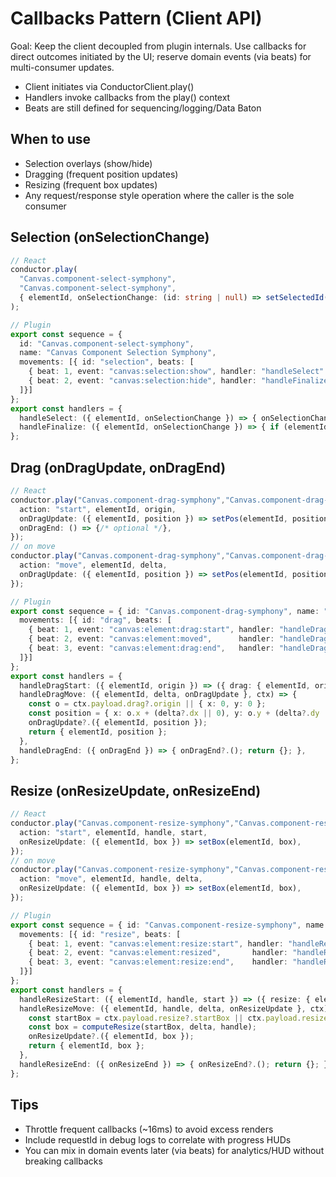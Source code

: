 # Callbacks Pattern (Client API)

Goal: Keep the client decoupled from plugin internals. Use callbacks for direct outcomes initiated by the UI; reserve domain events (via beats) for multi-consumer updates.

- Client initiates via ConductorClient.play()
- Handlers invoke callbacks from the play() context
- Beats are still defined for sequencing/logging/Data Baton

## When to use
- Selection overlays (show/hide)
- Dragging (frequent position updates)
- Resizing (frequent box updates)
- Any request/response style operation where the caller is the sole consumer

## Selection (onSelectionChange)
```ts
// React
conductor.play(
  "Canvas.component-select-symphony",
  "Canvas.component-select-symphony",
  { elementId, onSelectionChange: (id: string | null) => setSelectedId(id) }
);

// Plugin
export const sequence = {
  id: "Canvas.component-select-symphony",
  name: "Canvas Component Selection Symphony",
  movements: [{ id: "selection", beats: [
    { beat: 1, event: "canvas:selection:show", handler: "handleSelect" },
    { beat: 2, event: "canvas:selection:hide", handler: "handleFinalize" },
  ]}]
};
export const handlers = {
  handleSelect: ({ elementId, onSelectionChange }) => { onSelectionChange?.(elementId); return { elementId }; },
  handleFinalize: ({ elementId, onSelectionChange }) => { if (elementId == null) onSelectionChange?.(null); return { elementId: elementId ?? null }; },
};
```

## Drag (onDragUpdate, onDragEnd)
```ts
// React
conductor.play("Canvas.component-drag-symphony","Canvas.component-drag-symphony",{
  action: "start", elementId, origin,
  onDragUpdate: ({ elementId, position }) => setPos(elementId, position),
  onDragEnd: () => {/* optional */},
});
// on move
conductor.play("Canvas.component-drag-symphony","Canvas.component-drag-symphony",{
  action: "move", elementId, delta,
  onDragUpdate: ({ elementId, position }) => setPos(elementId, position),
});

// Plugin
export const sequence = { id: "Canvas.component-drag-symphony", name: "Canvas Component Drag Symphony",
  movements: [{ id: "drag", beats: [
    { beat: 1, event: "canvas:element:drag:start", handler: "handleDragStart" },
    { beat: 2, event: "canvas:element:moved",      handler: "handleDragMove" },
    { beat: 3, event: "canvas:element:drag:end",   handler: "handleDragEnd" },
  ]}]
};
export const handlers = {
  handleDragStart: ({ elementId, origin }) => ({ drag: { elementId, origin } }),
  handleDragMove: ({ elementId, delta, onDragUpdate }, ctx) => {
    const o = ctx.payload.drag?.origin || { x: 0, y: 0 };
    const position = { x: o.x + (delta?.dx || 0), y: o.y + (delta?.dy || 0) };
    onDragUpdate?.({ elementId, position });
    return { elementId, position };
  },
  handleDragEnd: ({ onDragEnd }) => { onDragEnd?.(); return {}; },
};
```

## Resize (onResizeUpdate, onResizeEnd)
```ts
// React
conductor.play("Canvas.component-resize-symphony","Canvas.component-resize-symphony",{
  action: "start", elementId, handle, start,
  onResizeUpdate: ({ elementId, box }) => setBox(elementId, box),
});
// on move
conductor.play("Canvas.component-resize-symphony","Canvas.component-resize-symphony",{
  action: "move", elementId, handle, delta,
  onResizeUpdate: ({ elementId, box }) => setBox(elementId, box),
});

// Plugin
export const sequence = { id: "Canvas.component-resize-symphony", name: "Canvas Component Resize Symphony",
  movements: [{ id: "resize", beats: [
    { beat: 1, event: "canvas:element:resize:start", handler: "handleResizeStart" },
    { beat: 2, event: "canvas:element:resized",       handler: "handleResizeMove" },
    { beat: 3, event: "canvas:element:resize:end",    handler: "handleResizeEnd" },
  ]}]
};
export const handlers = {
  handleResizeStart: ({ elementId, handle, start }) => ({ resize: { elementId, handle, start } }),
  handleResizeMove: ({ elementId, handle, delta, onResizeUpdate }, ctx) => {
    const startBox = ctx.payload.resize?.startBox || ctx.payload.resize?.start || { x: 0, y: 0, w: 0, h: 0 };
    const box = computeResize(startBox, delta, handle);
    onResizeUpdate?.({ elementId, box });
    return { elementId, box };
  },
  handleResizeEnd: ({ onResizeEnd }) => { onResizeEnd?.(); return {}; },
};
```

## Tips
- Throttle frequent callbacks (~16ms) to avoid excess renders
- Include requestId in debug logs to correlate with progress HUDs
- You can mix in domain events later (via beats) for analytics/HUD without breaking callbacks

